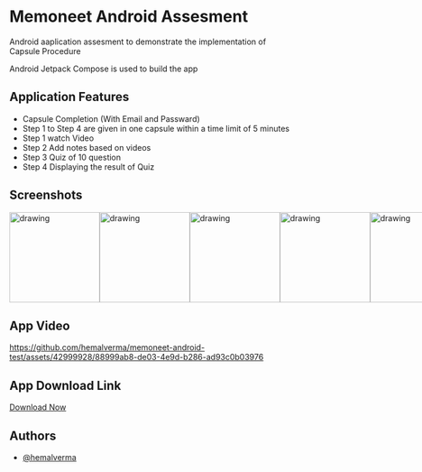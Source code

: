 
# Memoneet Android Assesment

Android aaplication assesment to demonstrate the implementation of Capsule Procedure

Android Jetpack Compose is used to build the app


## Application Features 

- Capsule Completion (With  Email and Passward)
- Step 1 to Step 4 are given in one capsule within a time limit of 5 minutes
- Step 1 watch Video
- Step 2 Add notes based on videos
- Step 3 Quiz of 10 question
- Step 4 Displaying the result of Quiz



## Screenshots

<div style="display:flex">
  
<img src="https://github.com/hemalverma/memoneet-android-test/assets/42999928/dc15f37c-fd8b-41eb-bfa4-b6181f06a52f" alt="drawing" style="width:160px;"/>
<img src="https://github.com/hemalverma/memoneet-android-test/assets/42999928/6d68adf3-f702-4229-a781-59649bc38666" alt="drawing" style="width:160px;"/>
<img src="https://github.com/hemalverma/memoneet-android-test/assets/42999928/cf391997-f535-455e-bc7c-6e06edcfece9" alt="drawing" style="width:160px;"/>
<img src="https://github.com/hemalverma/memoneet-android-test/assets/42999928/0a45ca9f-e40c-42a3-bb3e-5eda617f6ceb" alt="drawing" style="width:160px;"/>
<img src="https://github.com/hemalverma/memoneet-android-test/assets/42999928/9ef865ab-cb44-4c30-b7d0-bbd2fcc5a3d4" alt="drawing" style="width:160px;"/>
<img src="https://github.com/hemalverma/memoneet-android-test/assets/42999928/3a94651a-1747-44b2-a399-aaea3d6e8a77" alt="drawing" style="width:160px;"/>
<img src="https://github.com/hemalverma/memoneet-android-test/assets/42999928/d794671d-b74e-4701-9aab-471830df1ea9" alt="drawing" style="width:160px;"/>


</div>


## App Video

https://github.com/hemalverma/memoneet-android-test/assets/42999928/88999ab8-de03-4e9d-b286-ad93c0b03976



## App Download Link

[Download Now](https://github.com/hemalverma/memoneet-android-test/blob/master/assests/app-portfolio/app-debug.apk)



## Authors

- [@hemalverma](https://www.github.com/hemalverma)

